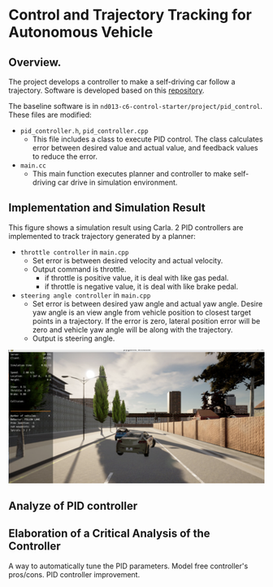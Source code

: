 # Control and Trajectory Tracking for Autonomous Vehicle

## Overview.
The project develops a controller to make a self-driving car follow a trajectory. 
Software is developed based on this [repository](https://github.com/udacity/nd013-c6-control-starter/tree/master).

 The baseline software is in `nd013-c6-control-starter/project/pid_control`. These files are modified:
 - `pid_controller.h`, `pid_controller.cpp`
   - This file includes a class to execute PID control. The class calculates error between desired value and actual value, and feedback values to reduce the error.
 - `main.cc`
   - This main function executes planner and controller to make self-driving car drive in simulation environment. 

## Implementation and Simulation Result
This figure shows a simulation result using Carla. 2 PID controllers are implemented to track trajectory generated by a planner:
- `throttle controller` in `main.cpp`
  - Set error is between desired velocity and actual velocity.
  - Output command is throttle.
    - if throttle is positive value, it is deal with like gas pedal.
    - if throttle is negative value, it is deal with like brake pedal.
- `steering angle controller` in `main.cpp`
  - Set error is between desired yaw angle and actual yaw angle. Desire yaw angle is an view angle from vehicle position to closest target points in a trajectory. If the error is zero, lateral position error will be zero and vehicle yaw angle will be along with the trajectory.
  - Output is steering angle.

<img src="figure/../picture/fig_avoidance.png" width="1000">

## Analyze of PID controller

## Elaboration of a Critical Analysis of the Controller
A way to automatically tune the PID parameters.
Model free controller's pros/cons.
PID controller improvement.
